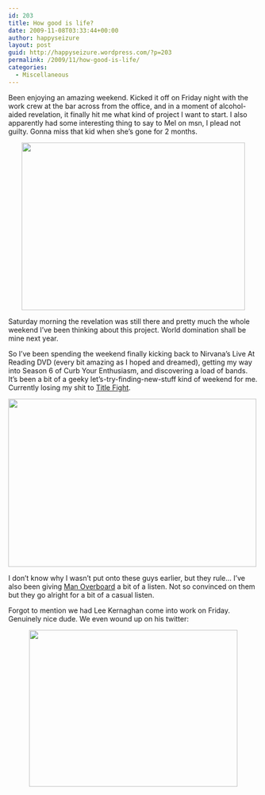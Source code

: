 ```yaml
---
id: 203
title: How good is life?
date: 2009-11-08T03:33:44+00:00
author: happyseizure
layout: post
guid: http://happyseizure.wordpress.com/?p=203
permalink: /2009/11/how-good-is-life/
categories:
  - Miscellaneous
---
```

Been enjoying an amazing weekend. Kicked it off on Friday night with the work crew at the bar across from the office, and in a moment of alcohol-aided revelation, it finally hit me what kind of project I want to start. I also apparently had some interesting thing to say to Mel on msn, I plead not guilty. Gonna miss that kid when she&#8217;s gone for 2 months.

<p style="text-align:center;">
  <a href="http://imthelightweight.files.wordpress.com/2009/11/img_02741.jpg?w=450&h=337"><img class="aligncenter" title="The Sydney Gang" src="http://imthelightweight.files.wordpress.com/2009/11/img_02741.jpg?w=450&h=337" alt="" width="450" height="337" /></a>
</p>

Saturday morning the revelation was still there and pretty much the whole weekend I&#8217;ve been thinking about this project. World domination shall be mine next year.

So I&#8217;ve been spending the weekend finally kicking back to Nirvana&#8217;s Live At Reading DVD (every bit amazing as I hoped and dreamed), getting my way into Season 6 of Curb Your Enthusiasm, and discovering a load of bands. It&#8217;s been a bit of a geeky let&#8217;s-try-finding-new-stuff kind of weekend for me. Currently losing my shit to [Title Fight](http://www.myspace.com/titlefight/).

[<img class="aligncenter" title="TITLE FIGHT" src="http://userserve-ak.last.fm/serve/500/28948583/Title+Fight.jpg" alt="" width="500" height="338" />](http://userserve-ak.last.fm/serve/500/28948583/Title+Fight.jpg)

I don&#8217;t know why I wasn&#8217;t put onto these guys earlier, but they rule&#8230; I&#8217;ve also been giving [Man Overboard](http://www.myspace.com/manoverboardnj) a bit of a listen. Not so convinced on them but they go alright for a bit of a casual listen.

Forgot to mention we had Lee Kernaghan come into work on Friday. Genuinely nice dude. We even wound up on his twitter:

<p style="text-align:center;">
  <a href="http://img.photobucket.com/albums/v236/mikezero/41043582.jpg"><img class="aligncenter" title="LK and the team" src="http://img.photobucket.com/albums/v236/mikezero/41043582.jpg" alt="" width="420" height="315" /></a>
</p>